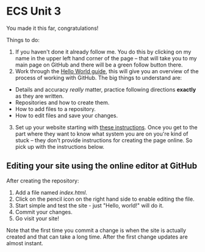 # ECS Unit 3

You made it this far, congratulations!

Things to do:

1. If you haven't done it already follow me. You do this by clicking on my name in the upper left hand corner of the page – that will take you to my main page on GitHub and there will be a green follow button there.
2. Work through the [Hello World guide](http://guides.github.com), this will give you an overview of the process of working with GitHub. The big things to understand are:
  * Details and accuracy _really_ matter, practice following directions __exactly__ as they are written.
  * Repositories and how to create them.
  * How to add files to a repository.
  * How to edit files and save your changes.
3. Set up your website starting with [these instructions](http://pages.github.com). Once you get to the part where they want to know what system you are on you're kind of stuck – they don't provide instructions for creating the page online. So pick up with the instructions below.
 
## Editing your site using the online editor at GitHub

After creating the repository:

1. Add a file named _index.html_.
2. Click on the pencil icon on the right hand side to enable editing the file.
3. Start simple and test the site - just "Hello, world!" will do it.
4. Commit your changes.
5. Go visit your site!

Note that the first time you commit a change is when the site is actually created and that can take a long time. After the first change updates are almost instant.

